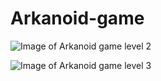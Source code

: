 # Arkanoid-game
![Image of Arkanoid game level 2](https://i.gyazo.com/9fe0a506e5f7e7053055b24fa52131a1.png)

![Image of Arkanoid game level 3](https://ibb.co/4Zc4ZDm)
